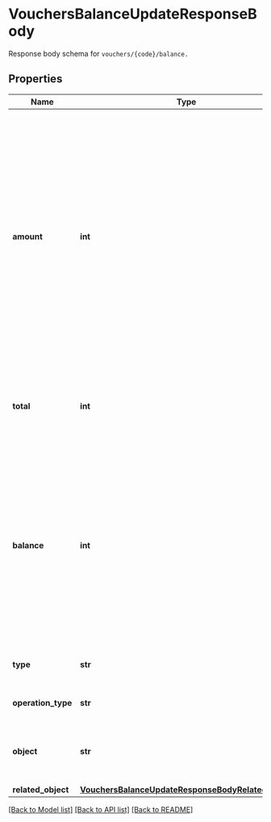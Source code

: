 # VouchersBalanceUpdateResponseBody

Response body schema for `vouchers/{code}/balance.`

## Properties

Name | Type | Description | Notes
------------ | ------------- | ------------- | -------------
**amount** | **int** | The incremental amount added (positive integer) or subtracted (negative integer) to the current balance on the gift card or loyalty card. Value is multiplied by 100 to precisely represent 2 decimal places. For example, $100 amount is written as 10000. | [optional] 
**total** | **int** | Total income incurred over the lifespan of the gift card or loyalty card. | [optional] 
**balance** | **int** | The balance after adding or subtracting a specified amount. Value is multiplied by 100 to precisely represent 2 decimal places. For example, $100 amount is written as 10000. | [optional] 
**type** | **str** | The type of voucher being modified. | [optional] 
**operation_type** | **str** |  | [optional] [default to 'MANUAL']
**object** | **str** | The type of the object represented by JSON. Default is &#x60;balance&#x60;. | [optional] [default to 'balance']
**related_object** | [**VouchersBalanceUpdateResponseBodyRelatedObject**](VouchersBalanceUpdateResponseBodyRelatedObject.md) |  | [optional] 

[[Back to Model list]](../README.md#documentation-for-models) [[Back to API list]](../README.md#documentation-for-api-endpoints) [[Back to README]](../README.md)


